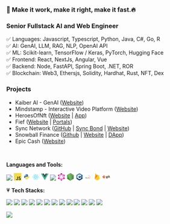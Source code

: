### 🌱 Make it work, make it right, make it fast.🔥

### Senior Fullstack AI and Web Engineer<br />

✅    Languages: Javascript, Typescript, Python, Java, C#, Go, R<br />
✅    AI: GenAI, LLM, RAG, NLP, OpenAI API<br />
✅    ML: Scikit-learn, TensorFlow / Keras, PyTorch, Hugging Face  <br />
✅    Frontend: React, NextJs, Angular, Vue<br />
✅    Backend: Node, FastAPI, Spring Boot, .NET, ROR<br />
✅    Blockchain: Web3, Ethersjs, Solidity, Hardhat, Rust, NFT, Dex <br />


### Projects

- Kaiber AI - GenAI ([Website](https://kaibarai.com/))
- Mindstamp - Interactive Video Platform ([Website](https://mindstamp.com/))
- HeroesOfNft ([Website](https://www.heroesofnft.com) | [App](https://app.heroesofnft.com/))
- Fief ([Website](https://www.fief.gg/) | [Portals](https://portals.fief.gg/))
- Sync Network ([GitHub](https://github.com/C-O-F-E/SYNC-LEND) | [Sync Bond](https://syncbond.com/) | [Website](https://syncnetwork.io/))
- Snowball Finance ([Github](https://github.com/Snowball-Finance/app-v2) | [Website](https://snowball.network) | [DApp](https://app.snowball.network))
- Epic Cash ([Website](https://epiccash.com))

<br />

**Languages and Tools:**  

<code><img height="20" src="https://upload.wikimedia.org/wikipedia/commons/thumb/0/04/ChatGPT_logo.svg/250px-ChatGPT_logo.svg.png"></code>
<code><img height="20" src="https://raw.githubusercontent.com/github/explore/80688e429a7d4ef2fca1e82350fe8e3517d3494d/topics/javascript/javascript.png"></code>
<code><img height="20" src="https://raw.githubusercontent.com/github/explore/80688e429a7d4ef2fca1e82350fe8e3517d3494d/topics/python/python.png"></code>
<code><img height="20" src="https://raw.githubusercontent.com/github/explore/80688e429a7d4ef2fca1e82350fe8e3517d3494d/topics/react/react.png"></code>
<code><img height="20" src="https://raw.githubusercontent.com/github/explore/80688e429a7d4ef2fca1e82350fe8e3517d3494d/topics/vue/vue.png"></code>
<code><img height="20" src="https://upload.wikimedia.org/wikipedia/commons/thumb/6/6f/Ethereum-icon-purple.svg/220px-Ethereum-icon-purple.svg.png"></code>
<code><img height="20" src="https://raw.githubusercontent.com/github/explore/5c058a388828bb5fde0bcafd4bc867b5bb3f26f3/topics/graphql/graphql.png"></code>
<code><img height="20" src="https://raw.githubusercontent.com/github/explore/80688e429a7d4ef2fca1e82350fe8e3517d3494d/topics/nodejs/nodejs.png"></code>
<code><img height="20" src="https://raw.githubusercontent.com/github/explore/80688e429a7d4ef2fca1e82350fe8e3517d3494d/topics/cpp/cpp.png"></code>
<code><img height="20" src="https://raw.githubusercontent.com/github/explore/80688e429a7d4ef2fca1e82350fe8e3517d3494d/topics/mysql/mysql.png"></code>
<code><img height="20" src="https://raw.githubusercontent.com/github/explore/80688e429a7d4ef2fca1e82350fe8e3517d3494d/topics/firebase/firebase.png"></code>
<code><img height="20" src="https://raw.githubusercontent.com/github/explore/80688e429a7d4ef2fca1e82350fe8e3517d3494d/topics/git/git.png"></code>

💗 **Tech Stacks:**

![](https://img.shields.io/badge/Language-Solidity-informational?style=flat&logo=solidity&logoColor=white&color=3bac3a)
![](https://img.shields.io/badge/Network-Ethereum-informational?style=flat&logo=ethereum&logoColor=white&color=3bac3a)
![](https://img.shields.io/badge/Network-Binance-informational?style=flat&logo=binance&logoColor=white&color=3bac3a)
![](https://img.shields.io/badge/Network-polygon-informational?style=flat&logo=polygon&logoColor=white&color=3bac3a)
![](https://img.shields.io/badge/Network-fantom-informational?style=flat&logo=fantom&logoColor=white&color=3bac3a)
![](https://img.shields.io/badge/Network-avalanche-informational?style=flat&logo=avalanche&logoColor=white&color=3bac3a)
![](https://img.shields.io/badge/Network-BitCoin-informational?style=flat&logo=bitcoin&logoColor=white&color=3bac3a)
![](https://img.shields.io/badge/Token-ERC721-informational?style=flat&logo=erc721&logoColor=white&color=3bac3a)
![](https://img.shields.io/badge/Token-ERC1155-informational?style=flat&logo=erc1155&logoColor=white&color=3bac3a)
![](https://img.shields.io/badge/Token-ERC20-informational?style=flat&logo=erc20&logoColor=white&color=3bac3a)
![](https://img.shields.io/badge/Framework-React-informational?style=flat&logo=react&logoColor=white&color=3bac3a)
![](https://img.shields.io/badge/Language-JavaScript-informational?style=flat&logo=javascript&logoColor=white&color=3bac3a)
![](https://img.shields.io/badge/Language-TypeScript-informational?style=flat&logo=typescript&logoColor=white&color=3bac3a)


![](https://visitor-badge.glitch.me/badge?page_id=gobilINC.gobilINC)

<br />

